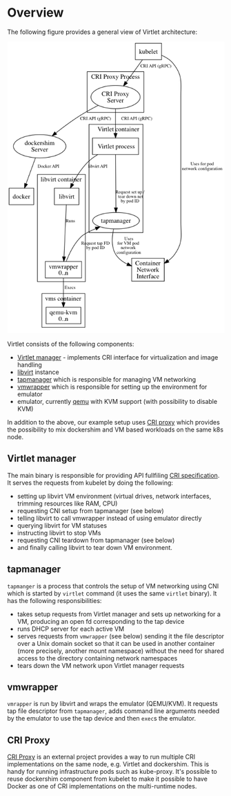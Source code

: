 # Overview

The following figure provides a general view of Virtlet architecture:

![Virtlet Architecture](virtlet.png)

Virtlet consists of the following components:

* [Virtlet manager](../cmd/virtlet) - implements CRI interface for virtualization and image handling
* [libvirt](http://libvirt.org) instance
* [tapmanager](../pkg/tapmanager) which is responsible for managing VM networking
* [vmwrapper](../cmd/vmwrapper) which is responsible for setting up the environment for emulator
* emulator, currently [qemu](http://www.qemu-project.org/) with KVM support (with possibility to disable KVM)

In addition to the above, our example setup uses
[CRI proxy](https://github.com/Mirantis/criproxy) which provides the
possibility to mix dockershim and VM based workloads on the same k8s
node.

## Virtlet manager

The main binary is responsible for providing API fullfiling
[CRI specification](https://github.com/kubernetes/community/blob/master/contributors/design-proposals/container-runtime-interface-v1.md).
It serves the requests from kubelet by doing the following:

* setting up libvirt VM environment (virtual drives, network
  interfaces, trimming resources like RAM, CPU)
* requesting CNI setup from tapmanager (see below)
* telling libvirt to call vmwrapper instead of using emulator directly
* querying libvirt for VM statuses
* instructing libvirt to stop VMs
* requesting CNI teardown from tapmanager (see below)
* and finally calling libvirt to tear down VM environment.

## tapmanager

`tapmanger` is a process that controls the setup of VM networking
using CNI which is started by `virtlet` command (it uses the same
`virtlet` binary). It has the following responsibilities:
* takes setup requests from Virtlet manager and sets up networking
  for a VM, producing an open fd corresponding to the tap device
* runs DHCP server for each active VM
* serves requests from `vmwrapper` (see below) sending it the file
  descriptor over a Unix domain socket so that it can be used in
  another container (more precisely, another mount namespace) without
  the need for shared access to the directory containing network
  namespaces
* tears down the VM network upon Virtlet manager requests

## vmwrapper

`vmrapper` is run by libvirt and wraps the emulator (QEMU/KVM).  It
requests tap file descriptor from `tapmanager`, adds command line
arguments needed by the emulator to use the tap device and then
`exec`s the emulator.

## CRI Proxy

[CRI Proxy](https://github.com/Mirantis/criproxy) is an external
project provides a way to run multiple CRI implementations on the same
node, e.g. Virtlet and dockershim. This is handy for running
infrastructure pods such as kube-proxy. It's possible to reuse
dockershim component from kubelet to make it possible to have Docker
as one of CRI implementations on the multi-runtime nodes.
